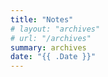 ```yaml
---
title: "Notes"
# layout: "archives"
# url: "/archives"
summary: archives
date: "{{ .Date }}"
---
```

